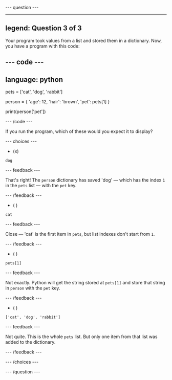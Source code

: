 
--- question ---

---
legend: Question 3 of 3
---

Your program took values from a list and stored them in a dictionary. Now, you have a program with this code:

--- code ---
---
language: python
---

pets = ['cat', 'dog', 'rabbit']

person = {
  'age': 12,
  'hair': 'brown',
  'pet': pets[1]
}

print(person['pet'])

--- /code ---

If you run the program, which of these would you expect it to display?

--- choices ---

- (x) 
```
dog
```
  --- feedback ---
  
  That's right! The `person` dictionary has saved 'dog' — which has the index `1` in the `pets` list — with the `pet` key.

  --- /feedback ---

- ( ) 
```
cat
```

  --- feedback ---

  Close — 'cat' is the first item in `pets`, but list indexes don't start from `1`.

  --- /feedback ---

- ( ) 
```
pets[1]
```

  --- feedback ---
  
  Not exactly. Python will get the string stored at `pets[1]` and store that string in `person` with the `pet` key.

  --- /feedback ---

- ( ) 
```
['cat', 'dog', 'rabbit']
```

  --- feedback ---
  
  Not quite. This is the whole `pets` list. But only one item from that list was added to the dictionary.

  --- /feedback ---

--- /choices ---

--- /question ---
